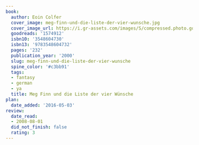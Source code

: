 ```yaml
---
book:
  author: Eoin Colfer
  cover_image: meg-finn-und-die-liste-der-vier-wunsche.jpg
  cover_image_url: https://i.gr-assets.com/images/S/compressed.photo.goodreads.com/books/1185382995l/1574912.jpg
  goodreads: '1574912'
  isbn10: '3548604730'
  isbn13: '9783548604732'
  pages: '232'
  publication_year: '2000'
  slug: meg-finn-und-die-liste-der-vier-wunsche
  spine_color: '#c3bb91'
  tags:
  - fantasy
  - german
  - ya
  title: Meg Finn und die Liste der vier Wünsche
plan:
  date_added: '2016-05-03'
review:
  date_read:
  - 2008-08-01
  did_not_finish: false
  rating: 3
---
```

